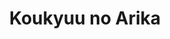 --- 
title: "Koukyuu no Arika"
publishdate: "2019-5-24T16:48:46+02:00"
src: "https://365manga.net/manga/koukyuu-no-arika"
image: "https://data.365manga.net/images/thumbnails/19232-koukyuu-no-arika.jpg"
description: "Young businessman Kuzumi has just returned to his childhood home where he must contend with the memories he left behind and Yuu, the handsome new dog trainer with a troubled past."
---